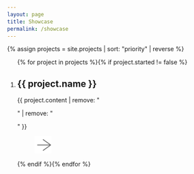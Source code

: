 ```yaml
---
layout: page
title: Showcase
permalink: /showcase
---
```


<style>
	.card {
		width: 30%;
		flex-grow: 1;
		box-shadow: 0 -80px 72px 16px rgba(0,0,0,0.7) inset;
		flex-direction: row;
		align-items: center;
		justify-content: space-between;
	}
	.card.big {
		min-width: 40%;
		max-width: 70%;
		flex-grow: 2;
		aspect-ratio: 4/3;
		flex-direction: column;
		align-items: stretch;
		justify-content: flex-end;
	}
	.card figcaption {
		padding: 0.5em;
		text-shadow: 0 0 1px black;
	}
	.card[onclick] { cursor: pointer;}
</style>

{% assign projects = site.projects | sort: "priority" | reverse %}

<ol class="grid" id="showcase-grid">{% for project in projects %}{% if project.started != false %}
	<li class="card{% if project.highlight %} big{%endif%}"{% if project.image %} style="background-image: url({{ project.image }})"{% endif %}{% if project.layout %} onclick="window.location = '{{ project.url }}'"{% endif %}>
		<figcaption>
			<h2>{{ project.name }}</h2>
			<span>{{ project.content | remove: "<p>" | remove: "</p>" }}</span>
		</figcaption>
		<menu>
			<a href="{% if project.link %}{{ project.link }}{% else %}{{ project.url }}{% endif %}" title="Link"><img class="invert" src="/images/forward.svg"></a>
		</menu>
	</li>{% endif %}{% endfor %}
</ol>
